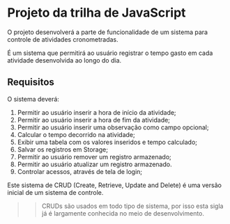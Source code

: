 # Projeto da trilha de JavaScript

O projeto desenvolverá a parte de funcionalidade de um sistema para controle de atividades cronometradas.

É um sistema que permitirá ao usuário registrar o tempo gasto em cada atividade desenvolvida ao longo do dia.

## Requisitos

O sistema deverá:

1. Permitir ao usuário inserir a hora de início da atividade;
2. Permitir ao usuário inserir a hora de fim da atividade;
3. Permitir ao usuário inserir uma observação como campo opcional;
4. Calcular o tempo decorrido na atividade;
5. Exibir uma tabela com os valores inseridos e tempo calculado;
6. Salvar os registros em Storage;
7. Permitir ao usuário remover um registro armazenado;
8. Permitir ao usuário atualizar um registro armazenado.
9. Controlar acessos, através de tela de login;

Este sistema de CRUD (Create, Retrieve, Update and Delete) é uma versão inicial de um sistema de controle.

>> CRUDs são usados em todo tipo de sistema, por isso esta sigla já é largamente conhecida no meio de desenvolvimento.